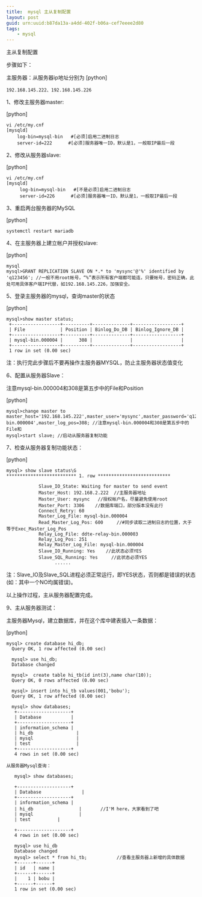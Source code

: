 ```yaml
---
title:  mysql 主从复制配置
layout: post
guid: urn:uuid:b87da13a-a4dd-402f-b06a-cef7eeee2d80
tags:
    - mysql
---
```

主从复制配置

步骤如下：

主服务器：从服务器ip地址分别为
[python] 

    192.168.145.222、192.168.145.226  

1、修改主服务器master:

[python] 

    vi /etc/my.cnf  
    [mysqld]  
        log-bin=mysql-bin   #[必须]启用二进制日志  
        server-id=222      #[必须]服务器唯一ID，默认是1，一般取IP最后一段  

2、修改从服务器slave:

[python] 

    vi /etc/my.cnf  
    [mysqld]  
         log-bin=mysql-bin   #[不是必须]启用二进制日志  
         server-id=226      #[必须]服务器唯一ID，默认是1，一般取IP最后一段  

3、重启两台服务器的MySQL

[python] 

    systemctl restart mariadb  

4、在主服务器上建立帐户并授权slave:

[python] 

    mysql  
    mysql>GRANT REPLICATION SLAVE ON *.* to 'mysync'@'%' identified by 'q123456'; //一般不用root帐号，“%”表示所有客户端都可能连，只要帐号，密码正确，此处可用具体客户端IP代替，如192.168.145.226，加强安全。  

5、登录主服务器的mysql，查询master的状态

[python] 

    mysql>show master status;  
     +------------------+----------+--------------+------------------+  
     | File             | Position | Binlog_Do_DB | Binlog_Ignore_DB |  
     +------------------+----------+--------------+------------------+  
     | mysql-bin.000004 |      308 |              |                  |  
     +------------------+----------+--------------+------------------+  
     1 row in set (0.00 sec)  



   注：执行完此步骤后不要再操作主服务器MYSQL，防止主服务器状态值变化


6、配置从服务器Slave：

注意mysql-bin.000004和308是第五步中的File和Position

[python] 

    mysql>change master to master_host='192.168.145.222',master_user='mysync',master_password='q123456',master_log_file='mysql-bin.000004',master_log_pos=308; //注意mysql-bin.000004和308是第五步中的File和  
    mysql>start slave; //启动从服务器复制功能  



7、检查从服务器复制功能状态：

[python] 

    mysql> show slave status\G  
    ************************** 1. row ***************************  
      
                Slave_IO_State: Waiting for master to send event  
                Master_Host: 192.168.2.222  //主服务器地址  
                Master_User: mysync   //授权帐户名，尽量避免使用root  
                Master_Port: 3306    //数据库端口，部分版本没有此行  
                Connect_Retry: 60  
                Master_Log_File: mysql-bin.000004  
                Read_Master_Log_Pos: 600     //#同步读取二进制日志的位置，大于等于Exec_Master_Log_Pos  
                Relay_Log_File: ddte-relay-bin.000003  
                Relay_Log_Pos: 251  
                Relay_Master_Log_File: mysql-bin.000004  
                Slave_IO_Running: Yes    //此状态必须YES  
                Slave_SQL_Running: Yes     //此状态必须YES  
                      ......  

注：Slave_IO及Slave_SQL进程必须正常运行，即YES状态，否则都是错误的状态(如：其中一个NO均属错误)。

以上操作过程，主从服务器配置完成。

 

9、主从服务器测试：

主服务器Mysql，建立数据库，并在这个库中建表插入一条数据：

[python] 

    mysql> create database hi_db;  
      Query OK, 1 row affected (0.00 sec)  
      
      mysql> use hi_db;  
      Database changed  
      
      mysql>  create table hi_tb(id int(3),name char(10));  
      Query OK, 0 rows affected (0.00 sec)  
       
      mysql> insert into hi_tb values(001,'bobu');  
      Query OK, 1 row affected (0.00 sec)  
      
      mysql> show databases;  
       +--------------------+  
       | Database           |  
       +--------------------+  
       | information_schema |  
       | hi_db                |  
       | mysql                |  
       | test                 |  
       +--------------------+  
       4 rows in set (0.00 sec)  
      
    从服务器Mysql查询：  
      
       mysql> show databases;  
      
       +--------------------+  
       | Database               |  
       +--------------------+  
       | information_schema |  
       | hi_db                 |       //I'M here，大家看到了吧  
       | mysql                 |  
       | test          |  
      
       +--------------------+  
       4 rows in set (0.00 sec)  
      
       mysql> use hi_db  
       Database changed  
       mysql> select * from hi_tb;           //查看主服务器上新增的具体数据  
       +------+------+  
       | id   | name |  
       +------+------+  
       |    1 | bobu |  
       +------+------+  
       1 row in set (0.00 sec)  